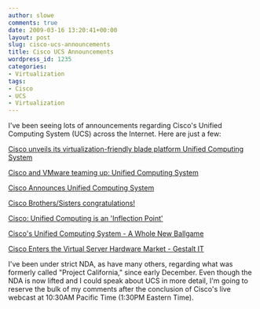 ```yaml
---
author: slowe
comments: true
date: 2009-03-16 13:20:41+00:00
layout: post
slug: cisco-ucs-announcements
title: Cisco UCS Announcements
wordpress_id: 1235
categories:
- Virtualization
tags:
- Cisco
- UCS
- Virtualization
---
```


I've been seeing lots of announcements regarding Cisco's Unified Computing System (UCS) across the Internet. Here are just a few:

[Cisco unveils its virtualization-friendly blade platform Unified Computing System](http://www.virtualization.info/2009/03/cisco-unveils-its-virtualization-blade.html)  

[Cisco and VMware teaming up: Unified Computing System](http://www.yellow-bricks.com/2009/03/16/cisco-and-vmware-teaming-up-unified-computing-systems/)  

[Cisco Announces Unified Computing System](http://www.dabcc.com/article.aspx?id=10165)  

[Cisco Brothers/Sisters congratulations!](http://virtualgeek.typepad.com/virtual_geek/2009/03/cisco-brotherssisters-congratulations.html)  

[Cisco: Unified Computing is an 'Inflection Point'](http://www.datacenterknowledge.com/archives/2009/03/16/cisco-unified-computing-is-an-inflection-point/)  

[Cisco's Unified Computing System - A Whole New Ballgame](http://blogs.netapp.com/jay/2009/03/ciscos-unified.html)  

[Cisco Enters the Virtual Server Hardware Market - Gestalt IT](http://gestaltit.com/tech/virtualization/stephen/cisco-virtual-server-hardware/)

I've been under strict NDA, as have many others, regarding what was formerly called "Project California," since early December. Even though the NDA is now lifted and I could speak about UCS in more detail, I'm going to reserve the bulk of my comments after the conclusion of Cisco's live webcast at 10:30AM Pacific Time (1:30PM Eastern Time).
